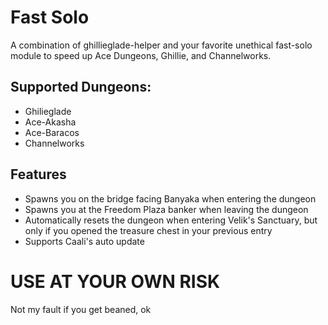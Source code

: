 # Fast Solo

A combination of ghillieglade-helper and your favorite unethical fast-solo module to speed up Ace Dungeons, Ghillie, and Channelworks.

## Supported Dungeons:
* Ghilieglade
* Ace-Akasha
* Ace-Baracos
* Channelworks

## Features
- Spawns you on the bridge facing Banyaka when entering the dungeon
- Spawns you at the Freedom Plaza banker when leaving the dungeon
- Automatically resets the dungeon when entering Velik's Sanctuary, but only if you opened the treasure chest in your previous entry
- Supports Caali's auto update

# USE AT YOUR OWN RISK

Not my fault if you get beaned, ok
